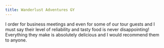 ```yaml
---
title: Wanderlust Adventures GY
---
```

I order for business meetings and even for some of our tour guests and I must say their level of reliability and tasty food is never disappointing! Everything they make is absolutely delicious and I would recommend them to anyone.
